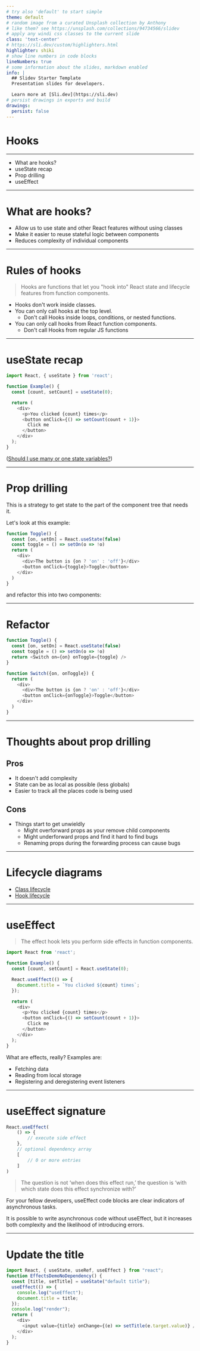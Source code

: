 ```yaml
---
# try also 'default' to start simple
theme: default
# random image from a curated Unsplash collection by Anthony
# like them? see https://unsplash.com/collections/94734566/slidev
# apply any windi css classes to the current slide
class: 'text-center'
# https://sli.dev/custom/highlighters.html
highlighter: shiki
# show line numbers in code blocks
lineNumbers: true
# some information about the slides, markdown enabled
info: |
  ## Slidev Starter Template
  Presentation slides for developers.

  Learn more at [Sli.dev](https://sli.dev)
# persist drawings in exports and build
drawings:
  persist: false
---
```


# Hooks 

---

- What are hooks?
- useState recap
- Prop drilling
- useEffect

---

# What are hooks?

- Allow us to use state and other React features without using classes
- Make it easier to reuse stateful logic between components
- Reduces complexity of individual components

---

# Rules of hooks

> Hooks are functions that let you "hook into" React state and lifecycle features from function components.

- Hooks don't work inside classes.
- You can only call hooks at the top level.
  - Don't call Hooks inside loops, conditions, or nested functions.
- You can only call hooks from React function components.
  - Don't call Hooks from regular JS functions

---

# useState recap

```ts {all|1|4|9|all}
import React, { useState } from 'react';

function Example() {
  const [count, setCount] = useState(0);

  return (
    <div>
      <p>You clicked {count} times</p>
      <button onClick={() => setCount(count + 1)}>
        Click me
      </button>
    </div>
  );
}
```

([Should I use many or one state variables?](https://reactjs.org/docs/hooks-faq.html#should-i-use-one-or-many-state-variables))

---

# Prop drilling

This is a strategy to get state to the part of the component tree that needs it. 

Let's look at this example:

```ts
function Toggle() {
  const [on, setOn] = React.useState(false)
  const toggle = () => setOn(o => !o)
  return (
    <div>
      <div>The button is {on ? 'on' : 'off'}</div>
      <button onClick={toggle}>Toggle</button>
    </div>
  )
}
```

and refactor this into two components:

---

# Refactor

```ts {all|2|4|10|11|all}
function Toggle() {
  const [on, setOn] = React.useState(false)
  const toggle = () => setOn(o => !o)
  return <Switch on={on} onToggle={toggle} />
}

function Switch({on, onToggle}) {
  return (
    <div>
      <div>The button is {on ? 'on' : 'off'}</div>
      <button onClick={onToggle}>Toggle</button>
    </div>
  )
}
```

---

# Thoughts about prop drilling

## Pros
- It doesn't add complexity
- State can be as local as possible (less globals)
- Easier to track all the places code is being used

## Cons
- Things start to get unwieldly
  - Might overforward props as your remove child components
  - Might underforward props and find it hard to find bugs
  - Renaming props during the forwarding process can cause bugs

---

# Lifecycle diagrams

- [Class lifecycle](https://projects.wojtekmaj.pl/react-lifecycle-methods-diagram/)
- [Hook lifecycle](https://wavez.github.io/react-hooks-lifecycle/)

--- 

# useEffect

> The effect hook lets you perform side effects in function components.

```ts
import React from 'react';

function Example() {
  const [count, setCount] = React.useState(0);

  React.useEffect(() => {
    document.title = `You clicked ${count} times`;
  });

  return (
    <div>
      <p>You clicked {count} times</p>
      <button onClick={() => setCount(count + 1)}>
        Click me
      </button>
    </div>
  );
}
```

What are effects, really? Examples are:

- Fetching data
- Reading from local storage
- Registering and deregistering event listeners

---

# useEffect signature

```ts
React.useEffect(
    () => {
        // execute side effect
    },
    // optional dependency array
    [
        // 0 or more entries
    ] 
)
```

> The question is not ‘when does this effect run,’ the question is ‘with which state does this effect synchronize with?’

For your fellow developers, useEffect code blocks are clear indicators of asynchronous tasks. 

It is possible to write asynchronous code without useEffect, but it increases both complexity and the likelihood of introducing errors.

---

# Update the title

```ts
import React, { useState, useRef, useEffect } from "react";
function EffectsDemoNoDependency() {
  const [title, setTitle] = useState("default title");
  useEffect(() => {
    console.log("useEffect");
    document.title = title;
  });
  console.log("render");
  return (
    <div>
      <input value={title} onChange={(e) => setTitle(e.target.value)} />
    </div>
  );
}
```